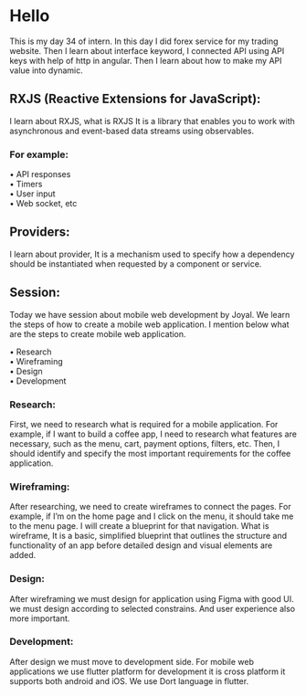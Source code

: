 # Hello

This is my day 34 of intern. In this day I did forex service for my trading website. Then I learn about interface keyword, I connected API using API keys with help of http in angular. Then I learn about how to make my API value into dynamic.

## RXJS (Reactive Extensions for JavaScript):

I learn about RXJS, what is RXJS It is a library that enables you to work with asynchronous and event-based data streams using observables.

### For example:

• API responses  
• Timers  
• User input  
• Web socket, etc

## Providers:

I learn about provider, It is a mechanism used to specify how a dependency should be instantiated when requested by a component or service.

## Session:

Today we have session about mobile web development by Joyal. We learn the steps of how to create a mobile web application. I mention below what are the steps to create mobile web application.

• Research  
• Wireframing  
• Design  
• Development

### Research: 

First, we need to research what is required for a mobile application. For example, if I want to build a coffee app, I need to research what features are necessary, such as the menu, cart, payment options, filters, etc. Then, I should identify and specify the most important requirements for the coffee application. 

### Wireframing:

After researching, we need to create wireframes to connect the pages. For example, if I’m on the home page and I click on the menu, it should take me to the menu page. I will create a blueprint for that navigation. What is wireframe, It is a basic, simplified blueprint that outlines the structure and functionality of an app before detailed design and visual elements are added.

### Design:

After wireframing we must design for application using Figma with good UI. we must design according to selected constrains. And user experience also more important.

### Development:

After design we must move to development side. For mobile web applications we use flutter platform for development it is cross platform it supports both android and iOS. We use Dort language in flutter.
